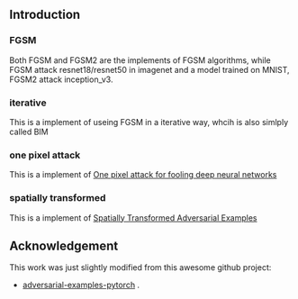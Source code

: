 ## Introduction
### FGSM 
Both FGSM and FGSM2 are the implements of FGSM algorithms, while FGSM attack resnet18/resnet50 in imagenet and a model trained on MNIST, FGSM2 attack inception_v3.

### iterative
This is a implement of useing FGSM in a iterative way, whcih is also simlply called BIM 

### one pixel attack
This is a implement of [One pixel attack for fooling deep neural networks](<https://arxiv.org/abs/1710.08864>)

### spatially transformed
This is a implement of [Spatially Transformed Adversarial Examples](<https://arxiv.org/abs/1801.02612>)

## Acknowledgement

This work was just slightly modified from this awesome github project:

- [adversarial-examples-pytorch](<https://github.com/sarathknv/adversarial-examples-pytorch>) .
